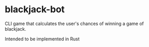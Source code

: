 # blackjack-bot
CLI game that calculates the user's chances of winning a game of blackjack.

Intended to be implemented in Rust
